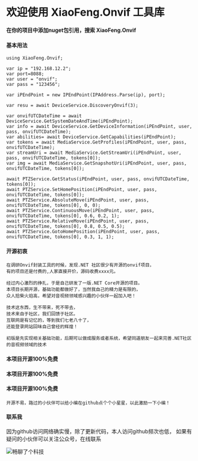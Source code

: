 # 欢迎使用 XiaoFeng.Onvif 工具库

**在你的项目中添加nuget包引用，搜索 XiaoFeng.Onvif**

#### 基本用法
```
using XiaoFeng.Onvif;

var ip = "192.168.12.2";
var port=8088;
var user = "onvif";
var pass = "123456";

var iPEndPoint = new IPEndPoint(IPAddress.Parse(ip), port);

var resu = await DeviceService.DiscoveryOnvif(3);

var onvifUTCDateTime = await DeviceService.GetSystemDateAndTime(iPEndPoint);
var info = await DeviceService.GetDeviceInformation(iPEndPoint, user, pass, onvifUTCDateTime);
var abilities= await DeviceService.GetCapabilities(iPEndPoint);
var tokens = await MediaService.GetProfiles(iPEndPoint, user, pass, onvifUTCDateTime);
var streamUri = await MediaService.GetStreamUri(iPEndPoint, user, pass, onvifUTCDateTime, tokens[0]);
var img = await MediaService.GetSnapshotUri(iPEndPoint, user, pass, onvifUTCDateTime, tokens[0]);

await PTZService.GetStatus(iPEndPoint, user, pass, onvifUTCDateTime, tokens[0]);
await PTZService.SetHomePosition(iPEndPoint, user, pass, onvifUTCDateTime, tokens[0]);
await PTZService.AbsoluteMove(iPEndPoint, user, pass, onvifUTCDateTime, tokens[0], 0, 0);
await PTZService.ContinuousMove(iPEndPoint, user, pass, onvifUTCDateTime, tokens[0], 0.6, 0.2, 1);
await PTZService.RelativeMove(iPEndPoint, user, pass, onvifUTCDateTime, tokens[0], 0.8, 0.5, 0.5);
await PTZService.GotoHomePosition(iPEndPoint, user, pass, onvifUTCDateTime, tokens[0], 0.3, 1, 1);

```

#### 开源初衷
```
在调研Onvif封装工具的时候，发现.NET 社区很少有开源的onvif项目，
有的项目还是付费的,人家直接开价，源码收费xxxx元。

经过内心激烈的挣扎，于是自己研发了一版.NET Core开源的项目。
本项目长期开源，基础功能都做好了，当然我自己的精力是有限的，
众人拾柴火焰高，希望对音视频领域感兴趣的小伙伴一起加入吧！

技术这东西，生不带来，死不带去，
技术来自于社区，我们回馈于社区。
互联网是有记忆的，等到我们七老八十了，
还能登录网站回味自己曾经的辉煌！
```
```
初版是先实现相关基础功能，后期可以做成服务或者系统，希望同道朋友一起来完善.NET社区的音视频领域的技术
```
#### 本项目开源100%免费
#### 本项目开源100%免费
#### 本项目开源100%免费
```
开源不易，路过的小伙伴可以给小编在github点个个小星星，以此激励一下小编！
```
#### 联系我
因为github访问网络确实慢，除了更新代码，本人访问github频次也低，
如果有疑问的小伙伴可以关注公众号，在线联系


![畅聊了个科技](https://user-images.githubusercontent.com/40175292/195968118-430de82a-864e-48f4-9d82-e01a33b06b0a.jpg)




